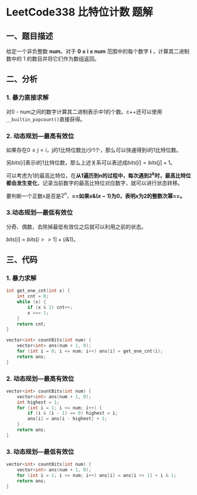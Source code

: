 # LeetCode338 比特位计数 题解

## 一、题目描述

给定一个非负整数 **num**。对于 **0 ≤ i ≤ num** 范围中的每个数字 **i** ，计算其二进制数中的 1 的数目并将它们作为数组返回。



## 二、分析

### 1. 暴力直接求解

对0 - num之间的数字计算其二进制表示中1的个数。c++还可以使用`__builtin_popcount()`直接获得。

### 2. 动态规划—最高有效位

如果存在$0\le j <i$，j的1比特位数比i少1个，那么可以快速得到i的1比特位数。

另$bits[i]$表示i的1比特位数，那么上述关系可以表述成$bits[i]=bits[j]+1$。

可以考虑为1的最高比特位，在**从1遍历到n的过程中，每次遇到$2^k$时，最高比特位都会发生变化**，记录当前数字的最高比特位对应数字，就可以进行状态转移。

要判断一个正数x是否是$2^n$，**==如果$x\&(x-1)$为0，表明$x$为2的整数次幂==。**



### 3.动态规划—最低有效位

分奇、偶数，去除掉最低有效位之后就可以利用之前的状态。

$bits[i]=bits[i >> 1] + (i \& 1)$。



## 三、代码

### 1. 暴力求解

```c++
int get_one_cnt(int x) {
    int cnt = 0;
    while (x) {
        if (x & 1) cnt++;
        x >>= 1;
    }
    return cnt;
}

vector<int> countBits(int num) {
    vector<int> ans(num + 1, 0);
    for (int i = 0; i <= num; i++) ans[i] = get_one_cnt(i);
    return ans;
}
```



### 2. 动态规划—最高有效位

```c++
vector<int> countBits(int num) {
    vector<int> ans(num + 1, 0);
    int highest = 1;
    for (int i = 1; i <= num; i++) {
        if (i & (i - 1) == 0) highest = i;
        ans[i] = ans[i - highest] + 1;
    }
    return ans;
}
```



### 3. 动态规划—最低有效位

```c++
vector<int> countBits(int num) {
    vector<int> ans(num + 1, 0);
    for (int i = 1; i <= num; i++) ans[i] = ans[i >> 1] + i & 1;
    return ans;
}
```

